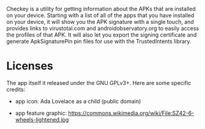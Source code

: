 
Checkey is a utility for getting information about the APKs that are installed
on your device. Starting with a list of all of the apps that you have
installed on your device, it will show you the APK signature with a single
touch, and provides links to virustotal.com and androidobservatory.org to
easily access the profiles of that APK. It will also let you export the
signing certificate and generate ApkSignaturePin pin files for use with the
TrustedIntents library.


Licenses
========

The app itself it released under the GNU GPLv3+.  Here are some specific
credits:

* app icon: Ada Lovelace as a child (public domain)

* app feature graphic: https://commons.wikimedia.org/wiki/File:SZ42-6-wheels-lightened.jpg
